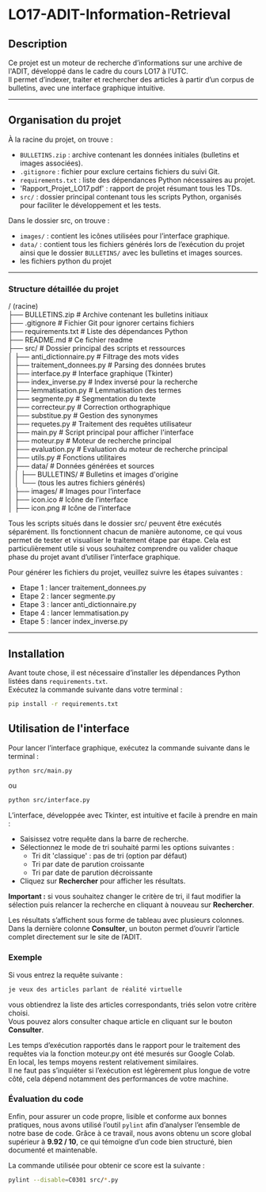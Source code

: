 # LO17-ADIT-Information-Retrieval

## Description

Ce projet est un moteur de recherche d’informations sur une archive de l'ADIT, développé dans le cadre du cours LO17 à l'UTC.  
Il permet d’indexer, traiter et rechercher des articles à partir d’un corpus de bulletins, avec une interface graphique intuitive.

---

## Organisation du projet

À la racine du projet, on trouve :

- `BULLETINS.zip` : archive contenant les données initiales (bulletins et images associées).
- `.gitignore` : fichier pour exclure certains fichiers du suivi Git.
- `requirements.txt` : liste des dépendances Python nécessaires au projet.
- 'Rapport_Projet_LO17.pdf' : rapport de projet résumant tous les TDs.  
- `src/` : dossier principal contenant tous les scripts Python, organisés pour faciliter le développement et les tests.

Dans le dossier src, on trouve :
- `images/` : contient les icônes utilisées pour l’interface graphique.
- `data/` : contient tous les fichiers générés lors de l’exécution du projet ainsi que le dossier `BULLETINS/` avec les bulletins et images sources.
- les fichiers python du projet

---

### Structure détaillée du projet

/ (racine)  
├── BULLETINS.zip          # Archive contenant les bulletins initiaux  
├── .gitignore             # Fichier Git pour ignorer certains fichiers  
├── requirements.txt       # Liste des dépendances Python  
├── README.md              # Ce fichier readme  
├── src/                   # Dossier principal des scripts et ressources  
│   ├── anti_dictionnaire.py     # Filtrage des mots vides  
│   ├── traitement_donnees.py          # Parsing des données brutes  
│   ├── interface.py            # Interface graphique (Tkinter)  
│   ├── index_inverse.py       # Index inversé pour la recherche  
│   ├── lemmatisation.py            # Lemmatisation des termes  
│   ├── segmente.py             # Segmentation du texte  
│   ├── correcteur.py         # Correction orthographique  
│   ├── substitue.py            # Gestion des synonymes  
│   ├── requetes.py              # Traitement des requêtes utilisateur  
│   ├── main.py                 # Script principal pour afficher l'interface  
│   ├── moteur.py              # Moteur de recherche principal  
│   ├── evaluation.py                 # Evaluation du moteur de recherche principal    
│   ├── utils.py                # Fonctions utilitaires  
│   ├── data/                   # Données générées et sources  
│   │   ├── BULLETINS/          # Bulletins et images d'origine  
│   │   └── (tous les autres fichiers générés)  
│   ├── images/                 # Images pour l’interface  
│       ├── icon.ico            # Icône de l’interface  
│       ├── icon.png            # Icône de l’interface  

Tous les scripts situés dans le dossier src/ peuvent être exécutés séparément.
Ils fonctionnent chacun de manière autonome, ce qui vous permet de tester et visualiser le traitement étape par étape.
Cela est particulièrement utile si vous souhaitez comprendre ou valider chaque phase du projet avant d’utiliser l’interface graphique.   

Pour générer les fichiers du projet, veuillez suivre les étapes suivantes :
- Etape 1 : lancer traitement_donnees.py
- Etape 2 : lancer segmente.py
- Etape 3 : lancer anti_dictionnaire.py
- Etape 4 : lancer lemmatisation.py
- Etape 5 : lancer index_inverse.py
---

## Installation

Avant toute chose, il est nécessaire d’installer les dépendances Python listées dans `requirements.txt`.  
Exécutez la commande suivante dans votre terminal :

```bash
pip install -r requirements.txt

```

## Utilisation de l'interface

Pour lancer l’interface graphique, exécutez la commande suivante dans le terminal :

```bash
python src/main.py
```
ou 

```bash
python src/interface.py
```

L’interface, développée avec Tkinter, est intuitive et facile à prendre en main :

- Saisissez votre requête dans la barre de recherche.
- Sélectionnez le mode de tri souhaité parmi les options suivantes :  
  - Tri dit 'classique' : pas de tri (option par défaut) 
  - Tri par date de parution croissante  
  - Tri par date de parution décroissante  
- Cliquez sur **Rechercher** pour afficher les résultats.

**Important :** si vous souhaitez changer le critère de tri, il faut modifier la sélection puis relancer la recherche en cliquant à nouveau sur **Rechercher**.

Les résultats s’affichent sous forme de tableau avec plusieurs colonnes.  
Dans la dernière colonne **Consulter**, un bouton permet d’ouvrir l’article complet directement sur le site de l’ADIT.


### Exemple

Si vous entrez la requête suivante :
```bash
je veux des articles parlant de réalité virtuelle
```
vous obtiendrez la liste des articles correspondants, triés selon votre critère choisi.  
Vous pouvez alors consulter chaque article en cliquant sur le bouton **Consulter**.  

Les temps d’exécution rapportés dans le rapport pour le traitement des requêtes via la fonction moteur.py ont été mesurés sur Google Colab.  
En local, les temps moyens restent relativement similaires.  
Il ne faut pas s’inquiéter si l’exécution est légèrement plus longue de votre côté, cela dépend notamment des performances de votre machine.


### Évaluation du code

Enfin, pour assurer un code propre, lisible et conforme aux bonnes pratiques, nous avons utilisé l’outil `pylint` afin d’analyser l’ensemble de notre base de code. Grâce à ce travail, nous avons obtenu un score global supérieur à **9.92 / 10**, ce qui témoigne d’un code bien structuré, bien documenté et maintenable.

La commande utilisée pour obtenir ce score est la suivante :

```bash
pylint --disable=C0301 src/*.py
```


